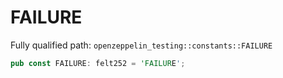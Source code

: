# FAILURE

Fully qualified path: `openzeppelin_testing::constants::FAILURE`

```rust
pub const FAILURE: felt252 = 'FAILURE';
```

